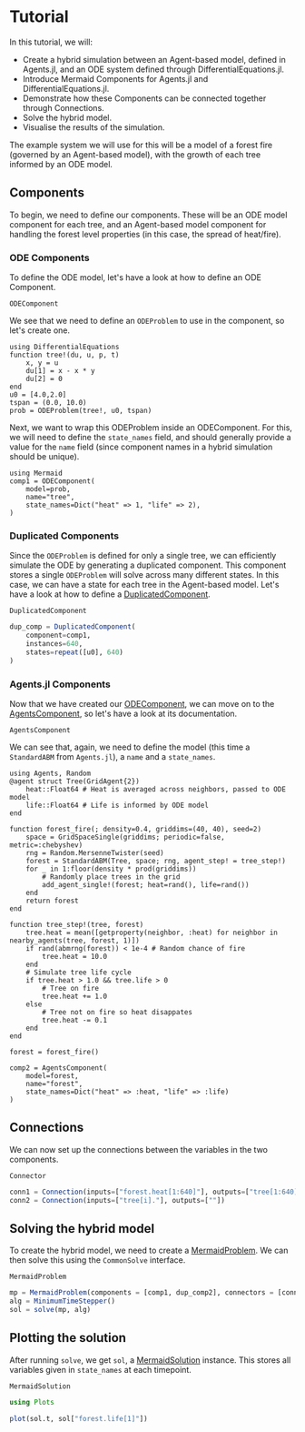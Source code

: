 # Tutorial

In this tutorial, we will:

* Create a hybrid simulation between an Agent-based model, defined in Agents.jl, and an ODE system defined through DifferentialEquations.jl.
* Introduce Mermaid Components for Agents.jl and DifferentialEquations.jl.
* Demonstrate how these Components can be connected together through Connections.
* Solve the hybrid model.
* Visualise the results of the simulation.

The example system we will use for this will be a model of a forest fire (governed by an Agent-based model), with the growth of each tree informed by an ODE model.

## Components

To begin, we need to define our components. These will be an ODE model component for each tree, and an Agent-based model component for handling the forest level properties (in this case, the spread of heat/fire).

### ODE Components

To define the ODE model, let's have a look at how to define an ODE Component.

```@docs; canonical=false
ODEComponent
```

We see that we need to define an `ODEProblem` to use in the component, so let's create one.

```@example tutorial
using DifferentialEquations
function tree!(du, u, p, t)
    x, y = u
    du[1] = x - x * y
    du[2] = 0
end
u0 = [4.0,2.0]
tspan = (0.0, 10.0)
prob = ODEProblem(tree!, u0, tspan)
```

Next, we want to wrap this ODEProblem inside an ODEComponent.
For this, we will need to define the `state_names` field, and should generally provide a value for the `name` field (since component names in a hybrid simulation should be unique).

```@example tutorial
using Mermaid
comp1 = ODEComponent(
    model=prob,
    name="tree",
    state_names=Dict("heat" => 1, "life" => 2),
)
```

### Duplicated Components

Since the `ODEProblem` is defined for only a single tree, we can efficiently simulate the ODE by generating a duplicated component.
This component stores a single `ODEProblem` will solve across many different states.
In this case, we can have a state for each tree in the Agent-based model.
Let's have a look at how to define a [DuplicatedComponent](@ref).

```@docs; canonical=false
DuplicatedComponent
```

```julia
dup_comp = DuplicatedComponent(
    component=comp1,
    instances=640,
    states=repeat([u0], 640)
)
```

### Agents.jl Components

Now that we have created our [ODEComponent](@ref), we can move on to the [AgentsComponent](@ref), so let's have a look at its documentation.

```@docs; canonical=false
AgentsComponent
```

We can see that, again, we need to define the model (this time a `StandardABM` from `Agents.jl`), a `name` and a `state_names`.

```@example tutorial
using Agents, Random
@agent struct Tree(GridAgent{2})
    heat::Float64 # Heat is averaged across neighbors, passed to ODE model
    life::Float64 # Life is informed by ODE model
end

function forest_fire(; density=0.4, griddims=(40, 40), seed=2)
    space = GridSpaceSingle(griddims; periodic=false, metric=:chebyshev)
    rng = Random.MersenneTwister(seed)
    forest = StandardABM(Tree, space; rng, agent_step! = tree_step!)
    for _ in 1:floor(density * prod(griddims))
        # Randomly place trees in the grid
        add_agent_single!(forest; heat=rand(), life=rand())
    end
    return forest
end

function tree_step!(tree, forest)
    tree.heat = mean([getproperty(neighbor, :heat) for neighbor in nearby_agents(tree, forest, 1)])
    if rand(abmrng(forest)) < 1e-4 # Random chance of fire
        tree.heat = 10.0
    end
    # Simulate tree life cycle
    if tree.heat > 1.0 && tree.life > 0
        # Tree on fire
        tree.heat += 1.0
    else
        # Tree not on fire so heat disappates
        tree.heat -= 0.1
    end
end

forest = forest_fire()

comp2 = AgentsComponent(
    model=forest,
    name="forest",
    state_names=Dict("heat" => :heat, "life" => :life)
)
```

## Connections

We can now set up the connections between the variables in the two components.

```@docs; canonical=false
Connector
```

```julia
conn1 = Connection(inputs=["forest.heat[1:640]"], outputs=["tree[1:640].heat"])
conn2 = Connection(inputs=["tree[i]."], outputs=[""])
```

## Solving the hybrid model

To create the hybrid model, we need to create a [MermaidProblem](@ref).
We can then solve this using the `CommonSolve` interface.

```@docs; canonical=false
MermaidProblem
```

```julia
mp = MermaidProblem(components = [comp1, dup_comp2], connectors = [conn1, conn2])
alg = MinimumTimeStepper()
sol = solve(mp, alg)
```

## Plotting the solution

After running `solve`, we get `sol`, a [MermaidSolution](@ref) instance.
This stores all variables given in `state_names` at each timepoint.

```@docs; canonical=false
MermaidSolution
```

```julia
using Plots

plot(sol.t, sol["forest.life[1]"])
```
